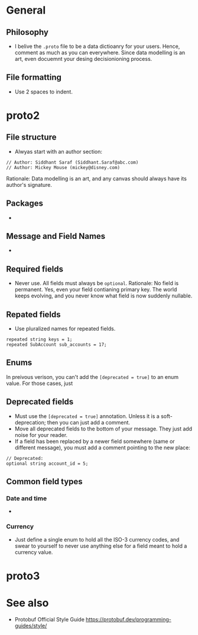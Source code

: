 # General
## Philosophy
- I belive the `.proto` file to be a data dictioanry for your users. Hence, comment as much as you can everywhere. Since data modelling is an art, even docuemnt your desing decisionioning process.

## File formatting
- Use 2 spaces to indent.

# proto2
## File structure
- Alwyas start with an author section:
```
// Author: Siddhant Saraf (Siddhant.Saraf@abc.com)
// Author: Mickey Mouse (mickey@disney.com)
```
Rationale: Data modelling is an art, and any canvas should always have its author's signature.

## Packages
-

## Message and Field Names 
-

## Required fields
- Never use. All fields must always be `optional`. Rationale: No field is permanent. Yes, even your field contianing primary key. The world keeps evolving, and you never know what field is now suddenly nullable.
  

## Repated fields
- Use pluralized names for repeated fields.
```
repeated string keys = 1;
repeated SubAccount sub_accounts = 17;
```

## Enums
In preivous verison, you can't add the `[deprecated = true]` to an enum value. For those cases, just 

## Deprecated fields
- Must use the `[deprecated = true]` annotation. Unless it is a soft-deprecation; then you can just add a comment.
- Move all deprecated fields to the bottom of your message. They just add noise for your reader.
- If a field has been replaced by a newer field somewhere (same or different message), you must add a comment pointing to the new place:
```
// Deprecated:
optional string account_id = 5;
```

## Common field types
### Date and time
-
### Currency
- Just define a single enum to hold all the ISO-3 currency codes, and swear to yourself to never use anything else for a field meant to hold a currency value. 

# proto3

# See also
- Protobuf Official Style Guide https://protobuf.dev/programming-guides/style/

